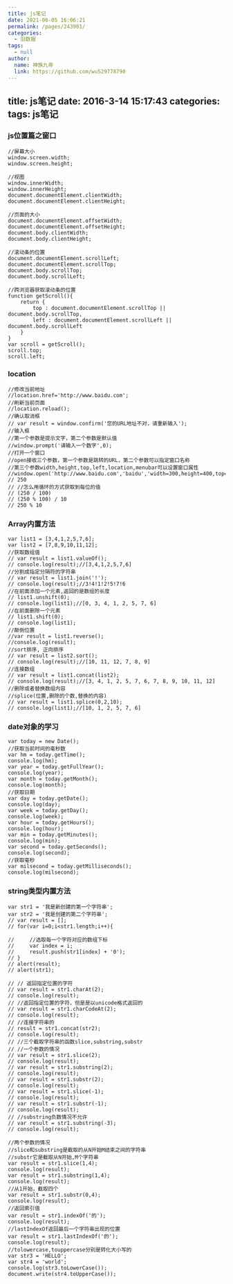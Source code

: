 ```yaml
---
title: js笔记
date: 2021-06-05 16:06:21
permalink: /pages/243981/
categories: 
  - 旧数据
tags: 
  - null
author: 
  name: 神族九帝
  link: https://github.com/wu529778790
---
```

title: js笔记
date: 2016-3-14 15:17:43
categories:
tags: js笔记
---
### js位置篇之窗口

<!--more-->

	//屏幕大小
    window.screen.width;
    window.screen.height;

    //视图
    window.innerWidth;
    window.innerHeight;
    document.documentElement.clientWidth;
    document.documentElement.clientHeight;

    //页面的大小
    document.documentElement.offsetWidth;
    document.documentElement.offsetHeight;
    document.body.clientWidth;
    document.body.clientHeight;

    //滚动条的位置
    document.documentElement.scrollLeft;
    document.documentElement.scrollTop;
    document.body.scrollTop;
    document.body.scrollLeft;

    //跨浏览器获取滚动条的位置
    function getScroll(){
        return {
            top : document.documentElement.scrollTop || document.body.scrollTop,
            left : document.documentElement.scrollLeft || document.body.scrollLeft
        }
    }
    var scroll = getScroll();
    scroll.top;
    scroll.left;


### location  
    //修改当前地址
    //location.href='http://www.baidu.com';
    //刷新当前页面
    //location.reload();  
    //确认取消框
    // var result = window.confirm('您的URL地址不对，请重新输入');  
    //输入框
    //第一个参数是提示文字，第二个参数是默认值
    //window.prompt('请输入一个数字',0);  
    //打开一个窗口
    //open接收三个参数，第一个参数是跳转的URL，第二个参数可以指定窗口名称
    //第三个参数width,height,top,left,location,menubar可以设置窗口属性
    //window.open('http://www.baidu.com','baidu','width=300,height=400,top=500,left=300,location=true,menubar=true');  
    // 250
    // //怎么用循环的方式获取到每位的值
    // (250 / 100)
    // (250 % 100) / 10
    // 250 % 10  
### Array内置方法  
    var list1 = [3,4,1,2,5,7,6];
    var list2 = [7,8,9,10,11,12];
    //获取数组值
    // var result = list1.valueOf();
    // console.log(result);//[3,4,1,2,5,7,6]
    //分割成指定分隔符的字符串
    // var result = list1.join('!');
    // console.log(result);//3!4!1!2!5!7!6
    //在前面添加一个元素,返回的是数组的长度
    // list1.unshift(0);
    // console.log(list1);//[0, 3, 4, 1, 2, 5, 7, 6]
    //在前面删除一个元素
    // list1.shift(0);
    // console.log(list1);
    //颠倒位置
    //var result = list1.reverse();
    //console.log(result);
    //sort排序, 正向排序
    // var result = list2.sort();
    // console.log(result);//[10, 11, 12, 7, 8, 9]
    //连接数组
    // var result = list1.concat(list2);
    // console.log(result);//[3, 4, 1, 2, 5, 7, 6, 7, 8, 9, 10, 11, 12]
    //删除或者替换数组内容
    //splice(位置,删除的个数,替换的内容)
    // var result = list1.splice(0,2,10);
    // console.log(list1);//[10, 1, 2, 5, 7, 6]  
###  date对象的学习    

	var today = new Date();
    //获取当前时间的毫秒数
    var hm = today.getTime();
    console.log(hm);
    var year = today.getFullYear();
    console.log(year);
    var month = today.getMonth();
    console.log(month);
    //获取日期
    var day = today.getDate();
    console.log(day);
    var week = today.getDay();
    console.log(week);
    var hour = today.getHours();
    console.log(hour);
    var min = today.getMinutes();
    console.log(min);
    var second = today.getSeconds();
    console.log(second);
    //获取毫秒
    var milsecond = today.getMilliseconds();
    console.log(milsecond);  
### string类型内置方法  
    var str1 = '我是新创建的第一个字符串';
    var str2 = '我是创建的第二个字符串';
    // var result = [];
    // for(var i=0;i<str1.length;i++){

    //     //选取每一个字符对应的数组下标
    //     var index = i;
    //     result.push(str1[index] + '0');
    // }
    // alert(result);
    // alert(str1);

    // // 返回指定位置的字符
    // var result = str1.charAt(2);
    // console.log(result);
    // //返回指定位置的字符，但是是以unicode格式返回的
    // var result = str1.charCodeAt(2);
    // console.log(result);
    // //连接字符串的
    // result = str1.concat(str2);
    // console.log(result);
    // //三个截取字符串的函数slice,substring,substr
    // //一个参数的情况
    // var result = str1.slice(2);
    // console.log(result);
    // var result = str1.substring(2);
    // console.log(result);
    // var result = str1.substr(2);
    // console.log(result);
    // var result = str1.slice(-1);
    // console.log(result);
    // var result = str1.substr(-1);
    // console.log(result);
    // //substring负数情况不允许
    // var result = str1.substring(-3);
    // console.log(result);

    //两个参数的情况
    //slice和substring是截取的从N开始M结束之间的字符串
    //substr它是截取从N开始,M个字符串
    var result = str1.slice(1,4);
    console.log(result);
    var result = str1.substring(1,4);
    console.log(result);
    //从1开始，截取四个
    var result = str1.substr(0,4);
    console.log(result);
    //返回索引值
    var result = str1.indexOf('的');
    console.log(result);
    //lastIndexOf返回最后一个字符串出现的位置
    var result = str1.lastIndexOf('的');
    console.log(result);
    //tolowercase,touppercase分别是转化大小写的
    var str3 = 'HELLO';
    var str4 = 'world';
    console.log(str3.toLowerCase());
    document.write(str4.toUpperCase());
